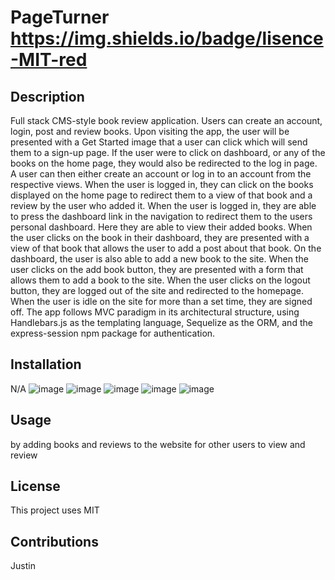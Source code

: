 # PageTurner https://img.shields.io/badge/lisence-MIT-red

## Description
Full stack CMS-style book review application. Users can create an account, login, post and review books. Upon visiting the app, the user will be presented with a Get Started image that a user can click which will send them to a sign-up page. If the user were to click on dashboard, or any of the books on the home page, they would also be redirected to the log in page. A user can then either create an account or log in to an account from the respective views. When the user is logged in, they can click on the books displayed on the home page to redirect them to a view of that book and a review by the user who added it. When the user is logged in, they are able to press the dashboard link in the navigation to redirect them to the users personal dashboard. Here they are able to view their added books. When the user clicks on the book in their dashboard, they are presented with a view of that book that allows the user to add a post about that book. On the dashboard, the user is also able to add a new book to the site. When the user clicks on the add book button, they are presented with a form that allows them to add a book to the site. When the user clicks on the logout button, they are logged out of the site and redirected to the homepage. When the user is idle on the site for more than a set time, they are signed off. The app follows MVC paradigm in its architectural structure, using Handlebars.js as the templating language, Sequelize as the ORM, and the express-session npm package for authentication.

## Installation
N/A
![image](https://github.com/ManinderManan/PageTurner/assets/123151991/6a0b2fd9-f4fc-49a3-9d54-7fe67f26bdc1)
![image](https://github.com/ManinderManan/PageTurner/assets/123151991/8105995e-1c12-4077-8c12-5f65ea644678)
![image](https://github.com/ManinderManan/PageTurner/assets/123151991/c16b0744-0163-4575-9145-3960da8aa579)
![image](https://github.com/ManinderManan/PageTurner/assets/123151991/e3026605-90df-4ffb-9ddf-e16896794c27)
![image](https://github.com/ManinderManan/PageTurner/assets/123151991/751bf7b6-54ef-427c-9ea2-02f2245a63fc)

## Usage
by adding books and reviews to the website for other users to view and review


## License
This project uses MIT

## Contributions
Justin
